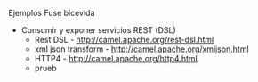Ejemplos Fuse bicevida

- Consumir y exponer servicios REST (DSL)
    - Rest DSL - http://camel.apache.org/rest-dsl.html
    - xml json transform - http://camel.apache.org/xmljson.html
    - HTTP4 - http://camel.apache.org/http4.html
    - prueb
